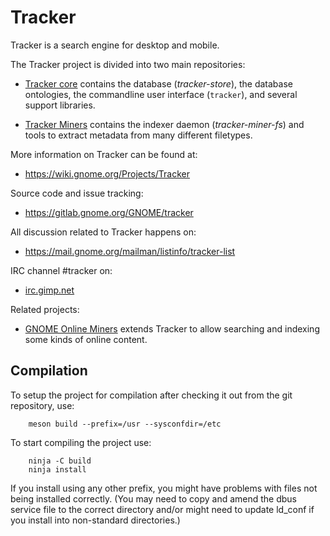 # Tracker

Tracker is a search engine for desktop and mobile.

The Tracker project is divided into two main repositories:

  * [Tracker core](https://gitlab.gnome.org/GNOME/tracker) contains the database
    (*tracker-store*), the database ontologies, the commandline user
    interface (`tracker`), and several support libraries.

  * [Tracker Miners](https://gitlab.gnome.org/GNOME/tracker-miners) contains
    the indexer daemon (*tracker-miner-fs*) and tools to extract metadata
    from many different filetypes.

More information on Tracker can be found at:

  * <https://wiki.gnome.org/Projects/Tracker>

Source code and issue tracking:

  * <https://gitlab.gnome.org/GNOME/tracker>

All discussion related to Tracker happens on:

  * <https://mail.gnome.org/mailman/listinfo/tracker-list>

IRC channel #tracker on:

  * [irc.gimp.net](irc://irc.gimp.net)

Related projects:

  * [GNOME Online Miners](https://gitlab.gnome.org/GNOME/gnome-online-miners/)
    extends Tracker to allow searching and indexing some kinds of online
    content.

## Compilation

To setup the project for compilation after checking it out from
the git repository, use:

        meson build --prefix=/usr --sysconfdir=/etc

To start compiling the project use:

        ninja -C build
        ninja install

If you install using any other prefix, you might have problems
with files not being installed correctly. (You may need to copy
and amend the dbus service file to the correct directory and/or
might need to update ld_conf if you install into non-standard
directories.)
